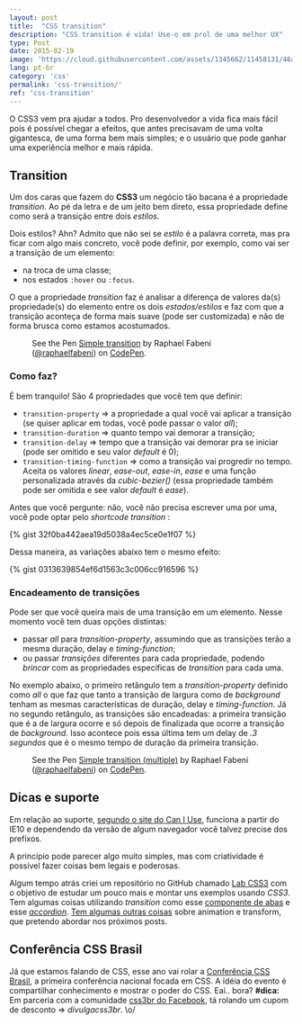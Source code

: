 ```yaml
---
layout: post
title:  "CSS transition"
description: "CSS transition é vida! Use-o em prol de uma melhor UX"
type: Post
date: 2015-02-19
image: 'https://cloud.githubusercontent.com/assets/1345662/11458131/46a52002-96a1-11e5-9b37-f86a9419d8ee.jpg'
lang: pt-br
category: 'css'
permalink: 'css-transition/'
ref: 'css-transition'
---
```


O CSS3 vem pra ajudar a todos. Pro desenvolvedor a vida fica mais fácil pois é possível chegar a efeitos, que antes precisavam de uma volta gigantesca, de uma forma bem mais simples; e o usuário que pode ganhar uma experiência melhor e mais rápida.

## Transition

Um dos caras que fazem do **CSS3** um negócio tão bacana é a propriedade *transition*. Ao pé da letra e de um jeito bem direto, essa propriedade define como será a transição entre dois *estilos*.

Dois estilos? Ahn? Admito que não sei se *estilo* é a palavra correta, mas pra ficar com algo mais concreto, você pode definir, por exemplo, como vai ser a transição de um elemento:

* na troca de uma classe;
* nos estados `:hover` ou `:focus`.

O que a propriedade *transition* faz é analisar a diferença de valores da(s) propriedade(s) do elemento entre os dois *estados/estilos* e faz com que a transição aconteça de forma mais suave (pode ser customizada) e não de forma brusca como estamos acostumados.

<figure class="text-center loading">
  <p data-height="368" data-theme-id="4240" data-slug-hash="PwRJOj" data-default-tab="result" data-user="raphaelfabeni" class='codepen'>See the Pen <a href='http://codepen.io/raphaelfabeni/pen/PwRJOj/'>Simple transition</a> by Raphael Fabeni (<a href='http://codepen.io/raphaelfabeni'>@raphaelfabeni</a>) on <a href='http://codepen.io'>CodePen</a>.</p>
</figure>

### Como faz?

É bem tranquilo! São 4 propriedades que você tem que definir:

* `transition-property` => a propriedade a qual você vai aplicar a transição (se quiser aplicar em todas, você pode passar o valor *all*);
* `transition-duration` => quanto tempo vai demorar a transição;
* `transition-delay` => tempo que a transição vai demorar pra se iniciar (pode ser omitido e seu valor *default* é 0);
* `transition-timing-function` => como a transição vai progredir no tempo. Aceita os valores *linear*, *ease-out*, *ease-in*, *ease* e uma função personalizada através da *cubic-bezier()* (essa propriedade também pode ser omitida e see valor *default* é *ease*).

Antes que você pergunte: não, você não precisa escrever uma por uma, você pode optar pelo *shortcode transition* :

{% gist 32f0ba442aea19d5038a4ec5ce0e1f07 %}

Dessa maneira, as variações abaixo tem o mesmo efeito:

{% gist 0313639854ef6d1563c3c006cc916596 %}

### Encadeamento de transições

Pode ser que você queira mais de uma transição em um elemento. Nesse momento você tem duas opções distintas:

* passar *all* para *transition-property*, assumindo que as transições terão a mesma duração, delay e *timing-function*;
* ou passar *transições* diferentes para cada propriedade, podendo *brincar* com as propriedades específicas de *transition* para cada uma.

No exemplo abaixo, o primeiro retângulo tem a *transition-property* definido como *all* o que faz que tanto a transição de largura como de *background* tenham as mesmas características de duração, delay e *timing-function*. Já no segundo retângulo, as transições são encadeadas: a primeira transição que é a de largura ocorre e só depois de finalizada que ocorre a transição de *background*. Isso acontece pois essa última tem um delay de *.3 segundos* que é o mesmo tempo de duração da primeira transição.

<figure class="text-center loading">
  <p data-height="360" data-theme-id="4240" data-slug-hash="radJOq" data-default-tab="result" data-user="raphaelfabeni" class='codepen'>See the Pen <a href='http://codepen.io/raphaelfabeni/pen/radJOq/'>Simple transition (multiple)</a> by Raphael Fabeni (<a href='http://codepen.io/raphaelfabeni'>@raphaelfabeni</a>) on <a href='http://codepen.io'>CodePen</a>.</p>
</figure>

## Dicas e suporte

Em relação ao suporte, [segundo o site do Can I Use](http://caniuse.com/#search=transition), funciona a partir do IE10 e dependendo da versão de algum navegador você talvez precise dos prefixos.

A princípio pode parecer algo muito simples, mas com criatividade é possível fazer coisas bem legais e poderosas.

Algum tempo atrás criei um repositório no GitHub chamado [Lab CSS3](http://github.com/raphaelfabeni/lab-css3) com o objetivo de estudar um pouco mais e montar uns exemplos usando *CSS3*. Tem algumas coisas utilizando *transition* como esse [componente de abas](http://www.raphaelfabeni.com.br/lab-css3/transition-tabs.html) e esse *[accordion](http://www.raphaelfabeni.com.br/lab-css3/transition-accordion.html)*. [Tem algumas outras coisas](http://www.raphaelfabeni.com.br/lab-css3/index.html) sobre animation e transform, que pretendo abordar nos próximos posts.

## Conferência CSS Brasil

Já que estamos falando de CSS, esse ano vai rolar a [Conferência CSS Brasil](http://conferenciacssbrasil.com.br), a primeira conferência nacional focada em CSS. A idéia do evento é compartilhar conhecimento e mostrar o poder do CSS. Eaí.. bora? **#dica:** Em parceria com a comunidade [css3br do Facebook](https://www.facebook.com/groups/cssbrazil/), tá rolando um cupom de desconto => *divulgacss3br*. \o/

<script async src="//assets.codepen.io/assets/embed/ei.js"></script>


